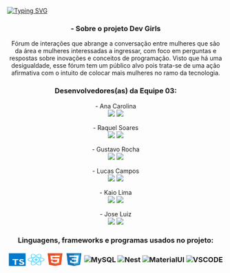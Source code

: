 
[![Typing SVG](https://readme-typing-svg.demolab.com?font=Fira+Code&pause=1000&color=F70C0C&width=435&lines=Bem-vindos+ao+perfil+da+Equipe+03;Apelidado+de+Lady+Debug+%F0%9F%90%9E;Mais+informa%C3%A7%C3%B5es+abaixo+%F0%9F%91%87)](https://git.io/typing-svg)

<h3 align="center">- Sobre o projeto Dev Girls</h3>

<p align="center"> Fórum de interações que abrange a conversação entre mulheres que são da área e mulheres interessadas a ingressar, com foco em perguntas e respostas sobre inovações e conceitos de programação. Visto que há uma desigualdade, esse fórum tem um público alvo pois trata-se de uma ação afirmativa com o intuito de colocar mais mulheres no ramo da tecnologia.
  
<h3 align="center">Desenvolvedores(as) da Equipe 03:</h3>
  
  <Grid align="center">
  <p align="center">- Ana Carolina
  <br>
  <a href="https://www.linkedin.com/in/carolina-tavares-71731b21b/" target="_blank"><img src="https://img.shields.io/badge/-LinkedIn-%230077B5?style=for-the-badge&logo=linkedin&logoColor=white" target="_blank"></a>
  <a href="https://www.github.com/anacahrowl" target="_blank"><img src="https://img.shields.io/badge/GitHub-100000?style=for-the-badge&logo=github&logoColor=white" target="_blank"></a>
  </Grid>
  
  <Grid align="center">
  <p align="center">- Raquel Soares
  <br>
  <a href="https://www.linkedin.com/in/raquel-soares-pereira-3898721a2" target="_blank"><img src="https://img.shields.io/badge/-LinkedIn-%230077B5?style=for-the-badge&logo=linkedin&logoColor=white" target="_blank"></a>
  <a href="https://www.github.com/RaquelSoaresDeveloper" target="_blank"><img src="https://img.shields.io/badge/GitHub-100000?style=for-the-badge&logo=github&logoColor=white" target="_blank"></a> 
      </Grid>
  
  <Grid align="center">
  <p align="center">- Gustavo Rocha
  <br>
  <a href="https://www.linkedin.com/in/gustavo-rocha-860706250" target="_blank"><img src="https://img.shields.io/badge/-LinkedIn-%230077B5?style=for-the-badge&logo=linkedin&logoColor=white" target="_blank"></a>
  <a href="https://www.github.com/gust-tech" target="_blank"><img src="https://img.shields.io/badge/GitHub-100000?style=for-the-badge&logo=github&logoColor=white" target="_blank"></a> 
      </Grid>
  
   <Grid align="center">
   <p align="center">- Lucas Campos
   <br>
  <a href="" target="_blank"><img src="https://img.shields.io/badge/-LinkedIn-%230077B5?style=for-the-badge&logo=linkedin&logoColor=white" target="_blank"></a>
  <a href="https://www.github.com/lucascampos99" target="_blank"><img src="https://img.shields.io/badge/GitHub-100000?style=for-the-badge&logo=github&logoColor=white" target="_blank"></a> 
       </Grid>
  
   <Grid align="center">
   <p align="center">- Kaio Lima
   <br>
  <a href="https://www.linkedin.com/in/kaiolima77" target="_blank"><img src="https://img.shields.io/badge/-LinkedIn-%230077B5?style=for-the-badge&logo=linkedin&logoColor=white" target="_blank"></a>
  <a href="https://www.github.com/kaiolima77" target="_blank"><img src="https://img.shields.io/badge/GitHub-100000?style=for-the-badge&logo=github&logoColor=white" target="_blank"></a> 
    </Grid>
  
   <Grid align="center">
   <p align="center">- Jose Luiz
   <br>
  <a href="https://www.linkedin.com/in/jose-luiz-santos-a06873136" target="_blank"><img src="https://img.shields.io/badge/-LinkedIn-%230077B5?style=for-the-badge&logo=linkedin&logoColor=white" target="_blank"></a>
  <a href="https://www.github.com/luizcaboclo" target="_blank"><img src="https://img.shields.io/badge/GitHub-100000?style=for-the-badge&logo=github&logoColor=white" target="_blank"></a> 
    </Grid>
  
  
<h3 align="center"> Linguagens, frameworks e programas usados no projeto: 
  
  <div style="display: inline_block"><br>
  <img align="center" alt="Ts" height="30" width="40" src="https://raw.githubusercontent.com/devicons/devicon/master/icons/typescript/typescript-plain.svg">
  <img align="center" alt="React" height="30" width="40" src="https://raw.githubusercontent.com/devicons/devicon/master/icons/react/react-original.svg">
  <img align="center" alt="HTML" height="30" width="40" src="https://raw.githubusercontent.com/devicons/devicon/master/icons/html5/html5-original.svg">
  <img align="center" alt="CSS" height="30" width="40" src="https://raw.githubusercontent.com/devicons/devicon/master/icons/css3/css3-original.svg">
  <img align="center" alt="MySQL" height="30" width="40" src="https://cdn.jsdelivr.net/gh/devicons/devicon/icons/mysql/mysql-original.svg">
  <img align="center" alt="Nest" height="30" width="40" src="https://cdn.jsdelivr.net/gh/devicons/devicon/icons/nestjs/nestjs-plain.svg">
  <img align="center" alt="MaterialUI" height="30" width="40" src="https://cdn.jsdelivr.net/gh/devicons/devicon/icons/materialui/materialui-original.svg">
  <img align="center" alt="VSCODE" height="30" width="40" src="https://cdn.jsdelivr.net/gh/devicons/devicon/icons/vscode/vscode-original.svg">
</div>
